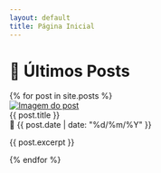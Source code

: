 ```yaml
---
layout: default
title: Página Inicial
---
```


# 📰 Últimos Posts

<div class="card-grid">
{% for post in site.posts %}
  <div class="card">
    <a href="{{ post.url }}">
      <img src="{{ post.image | default: '/assets/img/default.jpg' }}" alt="Imagem do post">
    </a>
    <div class="card-content">
      <div class="card-title">{{ post.title }}</div>
      <div class="card-date">📅 {{ post.date | date: "%d/%m/%Y" }}</div>
      <p>{{ post.excerpt }}</p>
    </div>
  </div>
{% endfor %}
</div>
